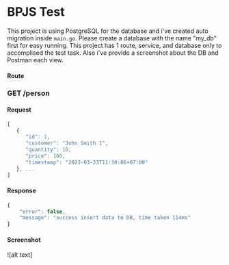 # BPJS Test

This project is using PostgreSQL for the database and i've created auto migration inside `main.go`. Please create a database with the name "my_db" first for easy running. This project has 1 route, service, and database only to accomplised the test task. Also i've provide a screenshot about the DB and Postman each view.

#### Route
### GET /person
#### Request
```javascript
[
   {
      "id": 1,
      "customer": "John Smith 1",
      "quantity": 10,
      "price": 100,
      "timestamp": "2023-03-23T11:30:06+07:00"
   }, ...
]
```

#### Response
```javascript
{
    "error": false,
    "message": "success insert data to DB, time taken 114ms"
}
```

#### Screenshot
![alt text]
